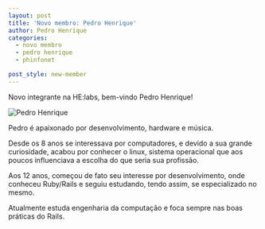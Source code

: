 ```yaml
---
layout: post
title: 'Novo membro: Pedro Henrique'
author: Pedro Henrique
categories:
  - novo membro
  - pedro henrique
  - phinfonet

post_style: new-member
---
```


Novo integrante na HE:labs, bem-vindo Pedro Henrique!

![Pedro Henrique](/blog/images/posts/2014-10-03/pedro-henrique.png)
<!--more-->
Pedro é apaixonado por desenvolvimento, hardware e música.

Desde os 8 anos se interessava por computadores, e devido a sua grande curiosidade, acabou por conhecer o linux, sistema operacional que aos poucos influenciava a escolha do que seria sua profissão.

Aos 12 anos, começou de fato seu interesse por desenvolvimento, onde conheceu Ruby/Rails e seguiu estudando, tendo assim, se especializado no mesmo.

Atualmente estuda engenharia da computação e foca sempre nas boas práticas do Rails.
